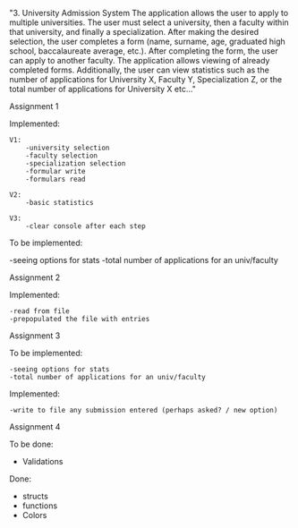 "3. University Admission System
 The application allows the user to apply to multiple universities. The user must select a university, then a faculty within that university, and finally a specialization. After making the desired selection, the user completes a form (name, surname, age, graduated high school, baccalaureate average, etc.). After completing the form, the user can apply to another faculty. The application allows viewing of already completed forms. Additionally, the user can view statistics such as the number of applications for University X, Faculty Y, Specialization Z, or the total number of applications for University X etc..."


Assignment 1


 Implemented:
 
    V1:
        -university selection
        -faculty selection
        -specialization selection
        -formular write
        -formulars read

    V2:
        -basic statistics

    V3:
        -clear console after each step

 To be implemented:

 -seeing options for stats
 -total number of applications for an univ/faculty


Assignment 2


 Implemented:

    -read from file
    -prepopulated the file with entries


Assignment 3


 To be implemented:

    -seeing options for stats
    -total number of applications for an univ/faculty

 Implemented:

    -write to file any submission entered (perhaps asked? / new option)

Assignment 4

To be done:

- Validations

Done:

- structs
- functions
- Colors